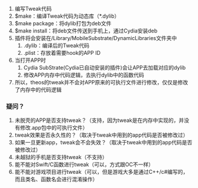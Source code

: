 1. 编写Tweak代码
2. $make：编译Tweak代码为动态库（*.dylib）
3. $make package：将dylib打包为deb文件
4. $make install：将deb文件传送到手机上，通过Cydia安装deb
5. 插件将会安装在/Library/MobileSubstrate/DynamicLibraries文件夹中
    1. .dylib：编译后的Tweak代码
    2. .plist：存放着需要hook的APP ID
6. 当打开APP时
    1. Cydia SubStrate(Cydia已自动安装的插件)会让APP去加载对应的dylib
    2. 修改APP内存中代码逻辑，去执行dylib中的函数代码
7. 所以，theos的tweak并不会对APP原来的可执行文件进行修改，仅仅是修改了内存中的代码逻辑

### 疑问？

1. 未脱壳的APP是否支持tweak？（支持，因为tweak是在内存中实现的，并没有修改.app包中的可执行文件）
2. tweak效果是否永久性的？（取决于tweak中用到的app代码是否被修改过）
3. 如果一旦更新app，tweak会不会失效？（取决于tweak中用到的app代码是否被修改过）
4. 未越狱的手机是否支持tweak（不支持）
5. 能不能对Swift/C函数进行tweak（可以，方式跟OC不一样）
6. 能不能对游戏项目进行tweak（可以，但是游戏大多是通过C++/c#编写的，而且类名、函数名会进行混淆操作）
